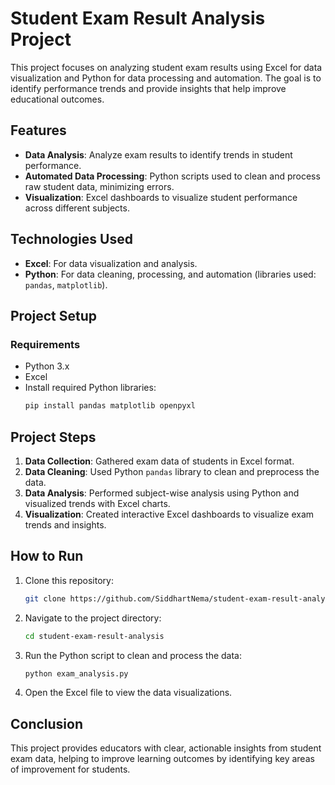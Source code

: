 # Student Exam Result Analysis Project

This project focuses on analyzing student exam results using Excel for data visualization and Python for data processing and automation. The goal is to identify performance trends and provide insights that help improve educational outcomes.

## Features
- **Data Analysis**: Analyze exam results to identify trends in student performance.
- **Automated Data Processing**: Python scripts used to clean and process raw student data, minimizing errors.
- **Visualization**: Excel dashboards to visualize student performance across different subjects.
  
## Technologies Used
- **Excel**: For data visualization and analysis.
- **Python**: For data cleaning, processing, and automation (libraries used: `pandas`, `matplotlib`).

## Project Setup
### Requirements
- Python 3.x
- Excel
- Install required Python libraries:
    ```bash
    pip install pandas matplotlib openpyxl
    ```

## Project Steps
1. **Data Collection**: Gathered exam data of students in Excel format.
2. **Data Cleaning**: Used Python `pandas` library to clean and preprocess the data.
3. **Data Analysis**: Performed subject-wise analysis using Python and visualized trends with Excel charts.
4. **Visualization**: Created interactive Excel dashboards to visualize exam trends and insights.

## How to Run
1. Clone this repository:
    ```bash
    git clone https://github.com/SiddhartNema/student-exam-result-analysis.git
    ```
2. Navigate to the project directory:
    ```bash
    cd student-exam-result-analysis
    ```
3. Run the Python script to clean and process the data:
    ```bash
    python exam_analysis.py
    ```

4. Open the Excel file to view the data visualizations.

## Conclusion
This project provides educators with clear, actionable insights from student exam data, helping to improve learning outcomes by identifying key areas of improvement for students.
